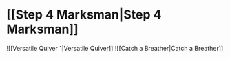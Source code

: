# [[Step 4 Marksman|Step 4 Marksman]]
![[Versatile Quiver 1|Versatile Quiver]]
![[Catch a Breather|Catch a Breather]]